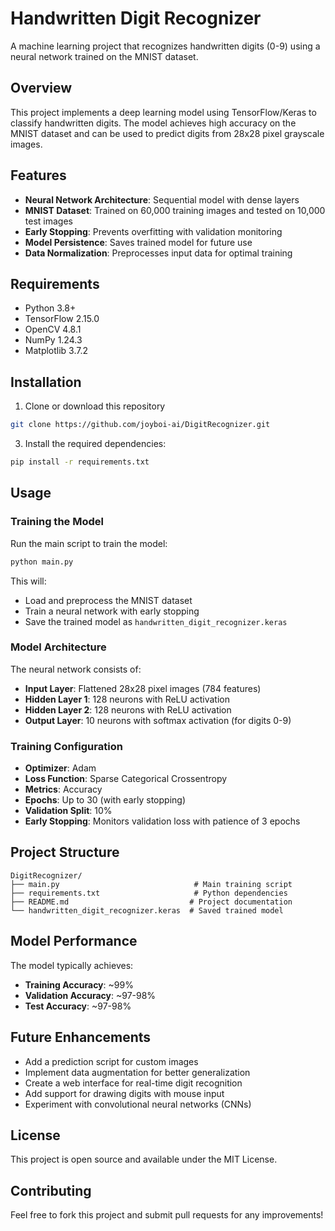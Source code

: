 # Handwritten Digit Recognizer

A machine learning project that recognizes handwritten digits (0-9) using a neural network trained on the MNIST dataset.

## Overview

This project implements a deep learning model using TensorFlow/Keras to classify handwritten digits. The model achieves high accuracy on the MNIST dataset and can be used to predict digits from 28x28 pixel grayscale images.

## Features

- **Neural Network Architecture**: Sequential model with dense layers
- **MNIST Dataset**: Trained on 60,000 training images and tested on 10,000 test images
- **Early Stopping**: Prevents overfitting with validation monitoring
- **Model Persistence**: Saves trained model for future use
- **Data Normalization**: Preprocesses input data for optimal training

## Requirements

- Python 3.8+
- TensorFlow 2.15.0
- OpenCV 4.8.1
- NumPy 1.24.3
- Matplotlib 3.7.2

## Installation

1. Clone or download this repository

```bash
git clone https://github.com/joyboi-ai/DigitRecognizer.git
```
3. Install the required dependencies:

```bash
pip install -r requirements.txt
```

## Usage

### Training the Model

Run the main script to train the model:

```bash
python main.py
```

This will:
- Load and preprocess the MNIST dataset
- Train a neural network with early stopping
- Save the trained model as `handwritten_digit_recognizer.keras`

### Model Architecture

The neural network consists of:
- **Input Layer**: Flattened 28x28 pixel images (784 features)
- **Hidden Layer 1**: 128 neurons with ReLU activation
- **Hidden Layer 2**: 128 neurons with ReLU activation
- **Output Layer**: 10 neurons with softmax activation (for digits 0-9)

### Training Configuration

- **Optimizer**: Adam
- **Loss Function**: Sparse Categorical Crossentropy
- **Metrics**: Accuracy
- **Epochs**: Up to 30 (with early stopping)
- **Validation Split**: 10%
- **Early Stopping**: Monitors validation loss with patience of 3 epochs

## Project Structure

```
DigitRecognizer/
├── main.py                              # Main training script
├── requirements.txt                     # Python dependencies
├── README.md                           # Project documentation
└── handwritten_digit_recognizer.keras  # Saved trained model
```

## Model Performance

The model typically achieves:
- **Training Accuracy**: ~99%
- **Validation Accuracy**: ~97-98%
- **Test Accuracy**: ~97-98%

## Future Enhancements

- Add a prediction script for custom images
- Implement data augmentation for better generalization
- Create a web interface for real-time digit recognition
- Add support for drawing digits with mouse input
- Experiment with convolutional neural networks (CNNs)

## License

This project is open source and available under the MIT License.

## Contributing

Feel free to fork this project and submit pull requests for any improvements!
